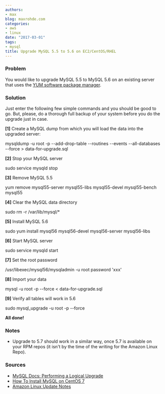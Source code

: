 ```yaml
---
authors:
- max
blog: maxrohde.com
categories:
- aws
- linux
date: "2017-03-01"
tags:
- mysql
title: Upgrade MySQL 5.5 to 5.6 on EC2/CentOS/RHEL
---
```


### Problem

You would like to upgrade MySQL 5.5 to MySQL 5.6 on an existing server that uses the [YUM software package manager](https://fedoraproject.org/wiki/Yum).

### Solution

Just enter the following few simple commands and you should be good to go. But, please, do a thorough full backup of your system before you do the upgrade just in case.

**\[1\]** Create a MySQL dump from which you will load the data into the upgraded server:

mysqldump -u root -p --add-drop-table --routines --events --all-databases --force > data-for-upgrade.sql

**\[2\]** Stop your MySQL server

sudo service mysqld stop

**\[3\]** Remove MySQL 5.5

yum remove mysql55-server mysql55-libs mysql55-devel mysql55-bench mysql55

**\[4\]** Clear the MySQL data directory

sudo rm -r /var/lib/mysql/\*

**\[5\]** Install MySQL 5.6

sudo yum install mysql56 mysql56-devel mysql56-server mysql56-libs

**\[6\]** Start MySQL server

sudo service mysqld start

**\[7\]** Set the root password

/usr/libexec/mysql56/mysqladmin -u root password 'xxx'

**\[8\]** Import your data

mysql -u root -p --force < data-for-upgrade.sql

**\[9\]** Verify all tables will work in 5.6

sudo mysql_upgrade -u root -p --force

**All done!**

### Notes

- Upgrade to 5.7 should work in a similar way, once 5.7 is available on your RPM repos (it isn't by the time of the writing for the Amazon Linux Repo).

### Sources

- [MySQL Docs: Performing a Logical Upgrade](https://dev.mysql.com/doc/refman/5.6/en/upgrading.html#upgrade-procedure-logical)
- [How To Install MySQL on CentOS 7](https://www.digitalocean.com/community/tutorials/how-to-install-mysql-on-centos-7)
- [Amazon Linux Update Notes](https://aws.amazon.com/blogs/aws/now-available-amazon-linux-ami-2015-09/)
